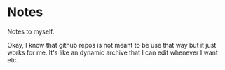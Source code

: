 # Notes
Notes to myself.

Okay, I know that github repos is not meant to be use that way but it just works for me. It's like an dynamic archive that I can edit whenever I want etc. 
